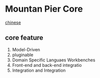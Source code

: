 # Mountan Pier Core

  [chinese](https://github.com/mountain-pier/mountan-pier-core/blob/master/README.ch.md)

## core feature

1. Model-Driven 
2. pluginable
3. Domain Specific Languaes Workbenches
4. Front-end and back-end integratio
5. Integration and Integration
